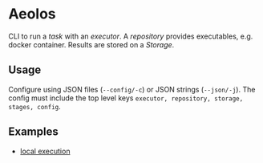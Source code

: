 # Aeolos

CLI to run a _task_ with an _executor_.
A _repository_ provides executables, e.g. docker container.
Results are stored on a _Storage_.

## Usage

Configure using JSON files (`--config/-c`) or JSON strings (`--json/-j`).
The config must include the top level keys `executor, repository, storage, stages, config`.

## Examples

- [local execution](./example_config.json)
